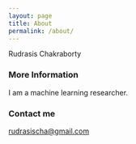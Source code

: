 ```yaml
---
layout: page
title: About
permalink: /about/
---
```


Rudrasis Chakraborty
### More Information

I am a machine learning researcher.
### Contact me

[rudrasischa@gmail.com](mailto:rudrasischa@gmail.com)
